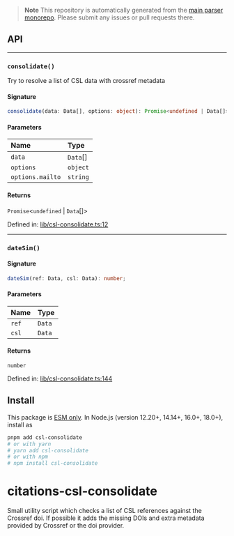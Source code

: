 > **Note**
> This repository is automatically generated from the [main parser monorepo](https://github.com/TrialAndErrorOrg/parsers). Please submit any issues or pull requests there.

## API

***

### `consolidate()`

Try to resolve a list of CSL data with crossref metadata

#### Signature

```ts
consolidate(data: Data[], options: object): Promise<undefined | Data[]>;
```

#### Parameters

| Name | Type |
| :------ | :------ |
| `data` | `Data`[] |
| `options` | `object` |
| `options.mailto` | `string` |

#### Returns

`Promise`<`undefined` | `Data`[]>

Defined in:  [lib/csl-consolidate.ts:12](https://github.com/TrialAndErrorOrg/parsers/blob/34b3326/libs/citations/csl-consolidate/src/lib/csl-consolidate.ts#L12)

***

### `dateSim()`

#### Signature

```ts
dateSim(ref: Data, csl: Data): number;
```

#### Parameters

| Name | Type |
| :------ | :------ |
| `ref` | `Data` |
| `csl` | `Data` |

#### Returns

`number`

Defined in:  [lib/csl-consolidate.ts:144](https://github.com/TrialAndErrorOrg/parsers/blob/34b3326/libs/citations/csl-consolidate/src/lib/csl-consolidate.ts#L144)

## Install

This package is [ESM only](https://gist.github.com/sindresorhus/a39789f98801d908bbc7ff3ecc99d99c). In Node.js (version 12.20+, 14.14+, 16.0+, 18.0+), install as

```bash
pnpm add csl-consolidate
# or with yarn
# yarn add csl-consolidate
# or with npm
# npm install csl-consolidate
```

# citations-csl-consolidate

Small utility script which checks a list of CSL references against the Crossref doi.
If possible it adds the missing DOIs and extra metadata provided by Crossref or the doi provider.
